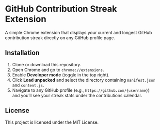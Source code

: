 # GitHub Contribution Streak Extension

A simple Chrome extension that displays your current and longest GitHub contribution streak directly on any GitHub profile page.

## Installation

1. Clone or download this repository.
2. Open Chrome and go to `chrome://extensions`.
3. Enable **Developer mode** (toggle in the top right).
4. Click **Load unpacked** and select the directory containing `manifest.json` and `content.js`.
5. Navigate to any GitHub profile (e.g., `https://github.com/{username}`) and you’ll see your streak stats under the contributions calendar.

## License

This project is licensed under the MIT License.
